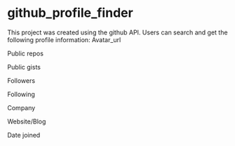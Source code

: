 # github_profile_finder
This project was created using the github API. 
Users can search and get the following profile information:
Avatar_url

Public repos

Public gists

Followers

Following

Company

Website/Blog

Date joined
